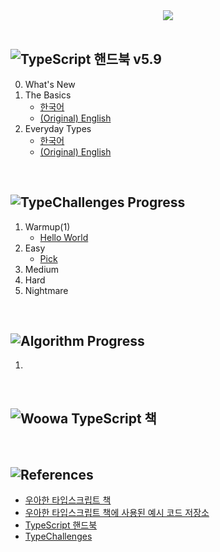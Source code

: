 <div align="center">
    <img src="https://skillicons.dev/icons?i=ts&theme=light" />
</div>

<br>

## <img src="https://badgen.net/badge/TypeScript/v5.9" alt="TypeScript 핸드북 v5.9" />

0. What's New
1. The Basics
    - [한국어](./handbook/ko/TheBasics.md)
    - [(Original) English](./handbook/en/TheBasics.md)
2. Everyday Types
    - [한국어](./handbook/ko/EverydayTypes.md)
    - [(Original) English](./handbook/en/EverydayTypes.md)


<br>

## <img src="https://badgen.net/badge/TypeChallenges/Progress" alt="TypeChallenges Progress" />

1. Warmup(1)
    - [Hello World](./type-challenges/1/hello-world.md)
2. Easy
    - [Pick](./type-challenges/2/pick.md)
3. Medium
4. Hard
5. Nightmare

<br>

## <img src="https://badgen.net/badge/Algorithm/Progress" alt="Algorithm Progress" />

1. 

<br>

## <img src="https://badgen.net/badge/Woowa/Progress" alt="Woowa TypeScript 책" />

<br>


## <img src="https://badgen.net/badge/References/Progress" alt="References" />

- [우아한 타입스크립트 책](https://www.yes24.com/Product/Goods/116921156)
- [우아한 타입스크립트 책에 사용된 예시 코드 저장소](https://github.com/woowa-typescript/woowahan-typescript-with-react-example-code)
- [TypeScript 핸드북](https://www.typescriptlang.org/docs/handbook/intro.html)
- [TypeChallenges](https://github.com/type-challenges/type-challenges)
